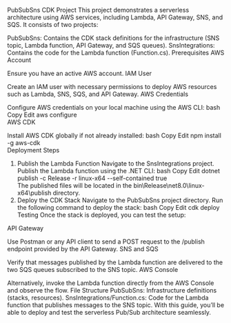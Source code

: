 PubSubSns CDK Project
This project demonstrates a serverless architecture using AWS services, including Lambda, API Gateway, SNS, and SQS. It consists of two projects:

PubSubSns: Contains the CDK stack definitions for the infrastructure (SNS topic, Lambda function, API Gateway, and SQS queues).
SnsIntegrations: Contains the code for the Lambda function (Function.cs).
Prerequisites
AWS Account

Ensure you have an active AWS account.
IAM User

Create an IAM user with necessary permissions to deploy AWS resources such as Lambda, SNS, SQS, and API Gateway.
AWS Credentials

Configure AWS credentials on your local machine using the AWS CLI:
bash
Copy
Edit
aws configure  
AWS CDK

Install AWS CDK globally if not already installed:
bash
Copy
Edit
npm install -g aws-cdk  
Deployment Steps
1. Publish the Lambda Function
Navigate to the SnsIntegrations project.
Publish the Lambda function using the .NET CLI:
bash
Copy
Edit
dotnet publish -c Release -r linux-x64 --self-contained true  
The published files will be located in the bin\Release\net8.0\linux-x64\publish directory.
2. Deploy the CDK Stack
Navigate to the PubSubSns project directory.
Run the following command to deploy the stack:
bash
Copy
Edit
cdk deploy  
Testing
Once the stack is deployed, you can test the setup:

API Gateway

Use Postman or any API client to send a POST request to the /publish endpoint provided by the API Gateway.
SNS and SQS

Verify that messages published by the Lambda function are delivered to the two SQS queues subscribed to the SNS topic.
AWS Console

Alternatively, invoke the Lambda function directly from the AWS Console and observe the flow.
File Structure
PubSubSns: Infrastructure definitions (stacks, resources).
SnsIntegrations/Function.cs: Code for the Lambda function that publishes messages to the SNS topic.
With this guide, you’ll be able to deploy and test the serverless Pub/Sub architecture seamlessly.
